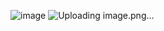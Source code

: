 ![image](https://github.com/sxdmatheww/DemoEkzamen/assets/97594112/4d6d8adf-6300-4ba4-8272-a1d1bfe06bd0)
![Uploading image.png…]()
